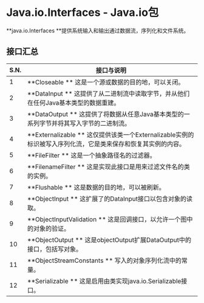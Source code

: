 # Java.io.Interfaces - Java.io包

**java.io.Interfaces **提供系统输入和输出通过数据流，序列化和文件系统。

## 接口汇总

| S.N. | 接口与说明 |
| --- | --- |
| 1 | **Closeable ** 这是一个源或数据的目的地，可以关闭。 |
| 2 | **DataInput ** 这提供了从二进制流中读取字节，并从他们在任何Java基本类型的数据重建。 |
| 3 | **DataOutput ** 这提供了将数据从任意Java基本类型的一系列字节并将其写入字节的二进制流。 |
| 4 | **Externalizable ** 这仅提供该类一个Externalizable实例的标识被写入序列化流，它是类来保存和恢复其实例的内容。 |
| 5 | **FileFilter ** 这是一个抽象路径名的过滤器。 |
| 6 | **FilenameFilter ** 这是实现此接口是用来过滤文件名的类的实例。 |
| 7 | **Flushable ** 这是数据的目的地，可以被刷新。 |
| 8 | **ObjectInput ** 这扩展了的DataInput接口以包含对象的读取。 |
| 9 | **ObjectInputValidation ** 这是回调接口，以允许一个图中的对象的验证。 |
| 10 | **ObjectOutput ** 这是objectOutput扩展DataOutput中的接口，包括写对象。 |
| 11 | **ObjectStreamConstants ** 写入的对象序列化流中的常量。 |
| 12 | **Serializable ** 这是启用由类实现java.io.Serializable接口。 |


